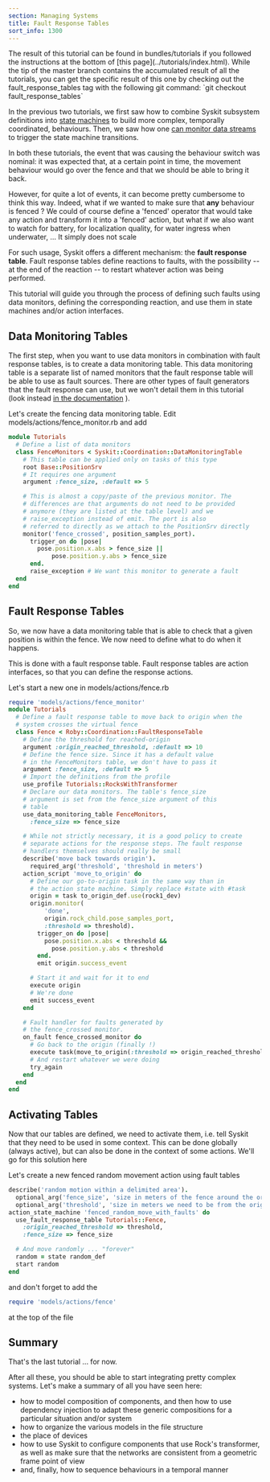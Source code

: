 ```yaml
---
section: Managing Systems
title: Fault Response Tables
sort_info: 1300
---
```


<div class="note" markdown="1">
The result of this tutorial can be found in bundles/tutorials if you
followed the instructions at the bottom of [this page](../tutorials/index.html).
While the tip of the master branch contains the accumulated result of all the
tutorials, you can get the specific result of this one by checking out the
fault_response_tables tag with the following git command: `git checkout fault_response_tables`
</div>

In the previous two tutorials, we first saw how to combine Syskit subsystem
definitions into [state machines](1100_action_state_machines.html) to build more
complex, temporally coordinated, behaviours. Then, we saw how one [can monitor
data streams](1200_data_monitors.html) to trigger the state machine transitions.

In both these tutorials, the event that was causing the behaviour switch was
nominal: it was expected that, at a certain point in time, the movement
behaviour would go over the fence and that we should be able to bring it back.

However, for quite a lot of events, it can become pretty cumbersome to think
this way. Indeed, what if we wanted to make sure that __any__ behaviour is
fenced ? We could of course define a 'fenced' operator that would take any
action and transform it into a 'fenced' action, but what if we also want to
watch for battery, for localization quality, for water ingress when underwater,
... It simply does not scale

For such usage, Syskit offers a different mechanism: the __fault response
table__. Fault response tables define reactions to faults, with the possibility
-- at the end of the reaction -- to restart whatever action was being performed.

This tutorial will guide you through the process of defining such faults using
data monitors, defining the corresponding reaction, and use them in state
machines and/or action interfaces.

Data Monitoring Tables
----------------------
The first step, when you want to use data monitors in combination with fault
response tables, is to create a data monitoring table. This data monitoring
table is a separate list of named monitors that the fault response table will be
able to use as fault sources. There are other types of fault generators that the
fault response can use, but we won't detail them in this tutorial (look instead
[in the documentation](../system/fault_response_tables.html) ).

Let's create the fencing data monitoring table. Edit
models/actions/fence_monitor.rb and
add

~~~ ruby
module Tutorials
  # Define a list of data monitors
  class FenceMonitors < Syskit::Coordination::DataMonitoringTable
    # This table can be applied only on tasks of this type
    root Base::PositionSrv
    # It requires one argument
    argument :fence_size, :default => 5

    # This is almost a copy/paste of the previous monitor. The
    # differences are that arguments do not need to be provided
    # anymore (they are listed at the table level) and we
    # raise_exception instead of emit. The port is also
    # referred to directly as we attach to the PositionSrv directly
    monitor('fence_crossed', position_samples_port).
      trigger_on do |pose|
        pose.position.x.abs > fence_size ||
            pose.position.y.abs > fence_size
      end.
      raise_exception # We want this monitor to generate a fault
  end
end
~~~

Fault Response Tables
---------------------
So, we now have a data monitoring table that is able to check that a given
position is within the fence. We now need to define what to do when it happens.

This is done with a fault response table. Fault response tables are action
interfaces, so that you can define the response actions.

Let's start a new one in models/actions/fence.rb

~~~ ruby
require 'models/actions/fence_monitor'
module Tutorials
  # Define a fault response table to move back to origin when the
  # system crosses the virtual fence
  class Fence < Roby::Coordination::FaultResponseTable
    # Define the threshold for reached-origin
    argument :origin_reached_threshold, :default => 10
    # Define the fence size. Since it has a default value
    # in the FenceMonitors table, we don't have to pass it
    argument :fence_size, :default => 5
    # Import the definitions from the profile
    use_profile Tutorials::RocksWithTransformer
    # Declare our data monitors. The table's fence_size
    # argument is set from the fence_size argument of this
    # table
    use_data_monitoring_table FenceMonitors,
      :fence_size => fence_size

    # While not strictly necessary, it is a good policy to create
    # separate actions for the response steps. The fault response
    # handlers themselves should really be small
    describe('move back towards origin').
      required_arg('threshold', 'threshold in meters')
    action_script 'move_to_origin' do
      # Define our go-to-origin task in the same way than in
      # the action state machine. Simply replace #state with #task
      origin = task to_origin_def.use(rock1_dev)
      origin.monitor(
          'done',
          origin.rock_child.pose_samples_port,
          :threshold => threshold).
        trigger_on do |pose|
          pose.position.x.abs < threshold &&
            pose.position.y.abs < threshold
        end.
        emit origin.success_event

      # Start it and wait for it to end
      execute origin
      # We're done
      emit success_event
    end

    # Fault handler for faults generated by
    # the fence_crossed monitor.
    on_fault fence_crossed_monitor do
      # Go back to the origin (finally !)
      execute task(move_to_origin(:threshold => origin_reached_threshold))
      # And restart whatever we were doing
      try_again
    end
  end
end
~~~

Activating Tables
-----------------
Now that our tables are defined, we need to activate them, i.e. tell Syskit that
they need to be used in some context. This can be done globally (always active),
but can also be done in the context of some actions. We'll go for this solution
here

Let's create a new fenced random movement action using fault tables

~~~ ruby
describe('random motion within a delimited area').
  optional_arg('fence_size', 'size in meters of the fence around the origin', 3).
  optional_arg('threshold', 'size in meters we need to be from the origin to consider that we have reached it', 1)
action_state_machine 'fenced_random_move_with_faults' do
  use_fault_response_table Tutorials::Fence,
    :origin_reached_threshold => threshold,
    :fence_size => fence_size

  # And move randomly ... "forever"
  random = state random_def
  start random
end
~~~

and don't forget to add the

~~~ ruby
require 'models/actions/fence'
~~~

at the top of the file

Summary
-------
That's the last tutorial ... for now.

After all these, you should be able to start integrating pretty complex systems.
Let's make a summary of all you have seen here:

 - how to model composition of components, and then how to use dependency
   injection to adapt these generic compositions for a particular situation
   and/or system
 - how to organize the various models in the file structure
 - the place of devices
 - how to use Syskit to configure components that use Rock's transformer, as
   well as make sure that the networks are consistent from a geometric frame
   point of view
 - and, finally, how to sequence behaviours in a temporal manner

